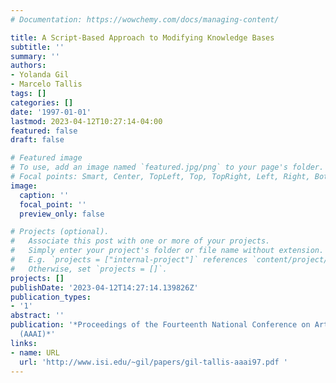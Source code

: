 ```yaml
---
# Documentation: https://wowchemy.com/docs/managing-content/

title: A Script-Based Approach to Modifying Knowledge Bases
subtitle: ''
summary: ''
authors:
- Yolanda Gil
- Marcelo Tallis
tags: []
categories: []
date: '1997-01-01'
lastmod: 2023-04-12T10:27:14-04:00
featured: false
draft: false

# Featured image
# To use, add an image named `featured.jpg/png` to your page's folder.
# Focal points: Smart, Center, TopLeft, Top, TopRight, Left, Right, BottomLeft, Bottom, BottomRight.
image:
  caption: ''
  focal_point: ''
  preview_only: false

# Projects (optional).
#   Associate this post with one or more of your projects.
#   Simply enter your project's folder or file name without extension.
#   E.g. `projects = ["internal-project"]` references `content/project/deep-learning/index.md`.
#   Otherwise, set `projects = []`.
projects: []
publishDate: '2023-04-12T14:27:14.139826Z'
publication_types:
- '1'
abstract: ''
publication: '*Proceedings of the Fourteenth National Conference on Artificial Intelligence
  (AAAI)*'
links:
- name: URL
  url: 'http://www.isi.edu/~gil/papers/gil-tallis-aaai97.pdf '
---
```

